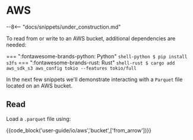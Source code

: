 # AWS

--8<-- "docs/snippets/under_construction.md"

To read from or write to an AWS bucket, additional dependencies are needed:

=== ":fontawesome-brands-python: Python"
    ``` shell-python
    $ pip install s3fs
    ```
=== ":fontawesome-brands-rust: Rust"
    ``` shell-rust
    $ cargo add aws_sdk_s3 aws_config tokio --features tokio/full
    ```

In the next few snippets we'll demonstrate interacting with a `Parquet` file
located on an AWS bucket.

## Read


Load a `.parquet` file using:

{{code_block('user-guide/io/aws','bucket',['from_arrow'])}}